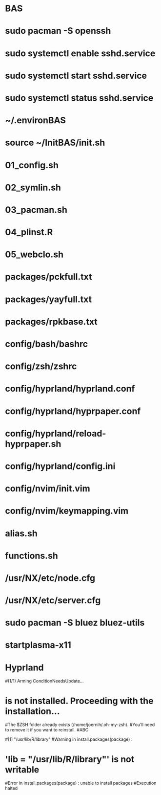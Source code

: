 # BAS
# sudo pacman -S openssh 
# sudo systemctl enable sshd.service
# sudo systemctl start sshd.service
# sudo systemctl status sshd.service
# ~/.environBAS
# source ~/InitBAS/init.sh

# 01_config.sh
# 02_symlin.sh
# 03_pacman.sh
# 04_plinst.R
# 05_webclo.sh
# packages/pckfull.txt
# packages/yayfull.txt
# packages/rpkbase.txt

# config/bash/bashrc
# config/zsh/zshrc
# config/hyprland/hyprland.conf
# config/hyprland/hyprpaper.conf
# config/hyprland/reload-hyprpaper.sh
# config/hyprland/config.ini
# config/nvim/init.vim
# config/nvim/keymapping.vim

# alias.sh
# functions.sh

# /usr/NX/etc/node.cfg
# /usr/NX/etc/server.cfg
# sudo pacman -S bluez bluez-utils

# startplasma-x11
# Hyprland


#(1/1) Arming ConditionNeedsUpdate...
# is not installed. Proceeding with the installation...
#The $ZSH folder already exists (/home/joernih/.oh-my-zsh).
#You'll need to remove it if you want to reinstall.
#ABC


#[1] "/usr/lib/R/library"
#Warning in install.packages(package) :
#  'lib = "/usr/lib/R/library"' is not writable
#Error in install.packages(package) : unable to install packages
#Execution halted



